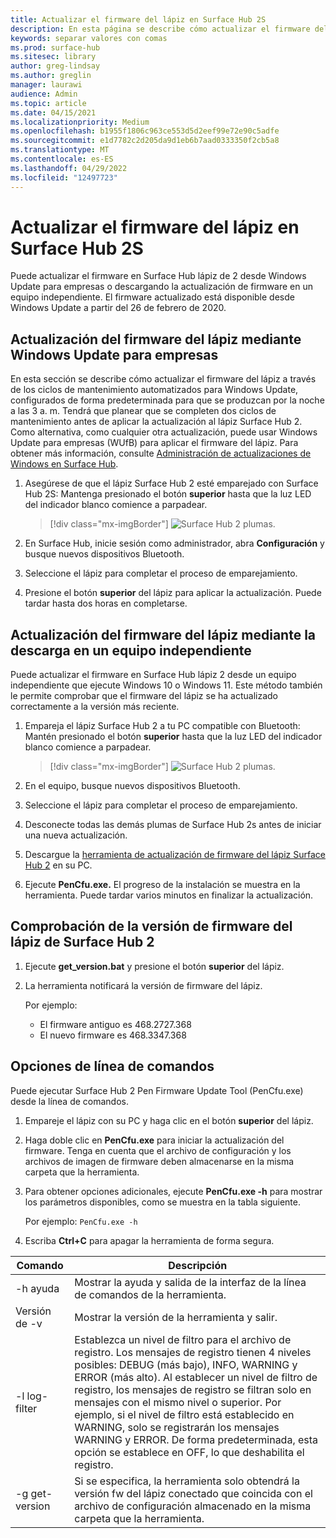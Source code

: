 ```yaml
---
title: Actualizar el firmware del lápiz en Surface Hub 2S
description: En esta página se describe cómo actualizar el firmware del lápiz Surface Hub 2.
keywords: separar valores con comas
ms.prod: surface-hub
ms.sitesec: library
author: greg-lindsay
ms.author: greglin
manager: laurawi
audience: Admin
ms.topic: article
ms.date: 04/15/2021
ms.localizationpriority: Medium
ms.openlocfilehash: b1955f1806c963ce553d5d2eef99e72e90c5adfe
ms.sourcegitcommit: e1d7782c2d205da9d1eb6b7aad0333350f2cb5a8
ms.translationtype: MT
ms.contentlocale: es-ES
ms.lasthandoff: 04/29/2022
ms.locfileid: "12497723"
---
```

# <a name="update-pen-firmware-on-surface-hub-2s"></a>Actualizar el firmware del lápiz en Surface Hub 2S

Puede actualizar el firmware en Surface Hub lápiz de 2 desde Windows Update para empresas o descargando la actualización de firmware en un equipo independiente. El firmware actualizado está disponible desde Windows Update a partir del 26 de febrero de 2020. 

## <a name="update-pen-firmware-using-windows-update-for-business"></a>Actualización del firmware del lápiz mediante Windows Update para empresas

En esta sección se describe cómo actualizar el firmware del lápiz a través de los ciclos de mantenimiento automatizados para Windows Update, configurados de forma predeterminada para que se produzcan por la noche a las 3 a. m. Tendrá que planear que se completen dos ciclos de mantenimiento antes de aplicar la actualización al lápiz Surface Hub 2. Como alternativa, como cualquier otra actualización, puede usar Windows Update para empresas (WUfB) para aplicar el firmware del lápiz. Para obtener más información, consulte [Administración de actualizaciones de Windows en Surface Hub](manage-windows-updates-for-surface-hub.md).

1. Asegúrese de que el lápiz Surface Hub 2 esté emparejado con Surface Hub 2S: Mantenga presionado el botón **superior** hasta que la luz LED del indicador blanco comience a parpadear.

    > [!div class="mx-imgBorder"]
    > ![Surface Hub 2 plumas.](images/sh2-pen-1.png)

2. En Surface Hub, inicie sesión como administrador, abra **Configuración** y busque nuevos dispositivos Bluetooth.

3. Seleccione el lápiz para completar el proceso de emparejamiento.

4. Presione el botón **superior** del lápiz para aplicar la actualización. Puede tardar hasta dos horas en completarse.

## <a name="update-pen-firmware-by-downloading-to-separate-pc"></a>Actualización del firmware del lápiz mediante la descarga en un equipo independiente

Puede actualizar el firmware en Surface Hub lápiz 2 desde un equipo independiente que ejecute Windows 10 o Windows 11. Este método también le permite comprobar que el firmware del lápiz se ha actualizado correctamente a la versión más reciente.

1. Empareja el lápiz Surface Hub 2 a tu PC compatible con Bluetooth: Mantén presionado el botón **superior** hasta que la luz LED del indicador blanco comience a parpadear.

    > [!div class="mx-imgBorder"]
    > ![Surface Hub 2 plumas.](images/sh2-pen-1.png)

2. En el equipo, busque nuevos dispositivos Bluetooth.

3. Seleccione el lápiz para completar el proceso de emparejamiento.

4. Desconecte todas las demás plumas de Surface Hub 2s antes de iniciar una nueva actualización.

5. Descargue la [herramienta de actualización de firmware del lápiz Surface Hub 2](https://download.microsoft.com/download/8/3/F/83FD5089-D14E-42E3-AF7C-6FC36F80D347/Pen_Firmware_Tool.zip) en su PC.

6. Ejecute **PenCfu.exe.** El progreso de la instalación se muestra en la herramienta. Puede tardar varios minutos en finalizar la actualización. 


## <a name="check-firmware-version-of-surface-hub-2-pen"></a>Comprobación de la versión de firmware del lápiz de Surface Hub 2

1. Ejecute **get_version.bat** y presione el botón **superior** del lápiz.

2. La herramienta notificará la versión de firmware del lápiz. 

   Por ejemplo:
    - El firmware antiguo es 468.2727.368
    - El nuevo firmware es 468.3347.368

## <a name="command-line-options"></a>Opciones de línea de comandos

Puede ejecutar Surface Hub 2 Pen Firmware Update Tool (PenCfu.exe) desde la línea de comandos.

1. Empareje el lápiz con su PC y haga clic en el botón **superior** del lápiz.

2. Haga doble clic en **PenCfu.exe** para iniciar la actualización del firmware. Tenga en cuenta que el archivo de configuración y los archivos de imagen de firmware deben almacenarse en la misma carpeta que la herramienta.

3. Para obtener opciones adicionales, ejecute **PenCfu.exe -h** para mostrar los parámetros disponibles, como se muestra en la tabla siguiente.  

   Por ejemplo: `PenCfu.exe -h`

4. Escriba **Ctrl+C** para apagar la herramienta de forma segura.


| Comando | Descripción |
| -------------- |---------------------------- |
| -h ayuda        | Mostrar la ayuda y salida de la interfaz de la línea de comandos de la herramienta. |
| Versión de -v     | Mostrar la versión de la herramienta y salir. |
| -l log-filter  | Establezca un nivel de filtro para el archivo de registro. Los mensajes de registro tienen 4 niveles posibles: DEBUG (más bajo), INFO, WARNING y ERROR (más alto). Al establecer un nivel de filtro de registro, los mensajes de registro se filtran solo en mensajes con el mismo nivel o superior. Por ejemplo, si el nivel de filtro está establecido en WARNING, solo se registrarán los mensajes WARNING y ERROR. De forma predeterminada, esta opción se establece en OFF, lo que deshabilita el registro. |
| -g get-version | Si se especifica, la herramienta solo obtendrá la versión fw del lápiz conectado que coincida con el archivo de configuración almacenado en la misma carpeta que la herramienta.  |

